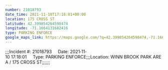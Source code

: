 ```yaml
---
number: 21018793
date_time: 2021-11-10T17:18:01+00:00
location: 175 CROSS ST
latitude: 42.399854264598474
longitude: -71.1664131682416
type: PARKING ENFORCE
google_maps_link: https://maps.google.com/?q=42.399854264598474,-71.1664131682416
---
```


;;;Incident #: 21018793     Date: 2021‐11‐10 17:18:01     Type: PARKING ENFORCE;;;Location: WINN BROOK PARK AREA / 175 CROSS ST;;;;;;
